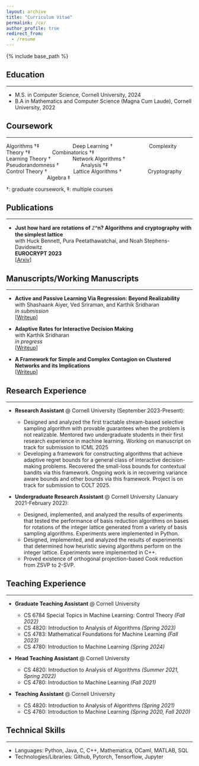 ```yaml
---
layout: archive
title: "Curriculum Vitae"
permalink: /cv/
author_profile: true
redirect_from:
  - /resume
---
```


{% include base_path %}

## Education
---
* M.S. in Computer Science, Cornell University, 2024
* B.A  in Mathematics and Computer Science (Magna Cum Laude), Cornell University, 2022

## Coursework
---

Algorithms †‡ &nbsp;&nbsp;&nbsp;&nbsp;&nbsp;&nbsp;&nbsp;&nbsp;&nbsp;&nbsp;&nbsp;&nbsp;&nbsp;&nbsp;&nbsp;&nbsp;&nbsp;&nbsp;&nbsp;&nbsp;&nbsp; Deep Learning † &nbsp;&nbsp;&nbsp;&nbsp;&nbsp;&nbsp;&nbsp;&nbsp;&nbsp;&nbsp;&nbsp;&nbsp;&nbsp;&nbsp;&nbsp;&nbsp;&nbsp;&nbsp;&nbsp;&nbsp;&nbsp;&nbsp;&nbsp; Complexity Theory †‡ &nbsp;&nbsp;&nbsp;&nbsp;&nbsp;&nbsp;&nbsp;&nbsp;&nbsp;&nbsp;&nbsp;&nbsp;&nbsp; Combinatorics †‡  
Learning Theory † &nbsp;&nbsp;&nbsp;&nbsp;&nbsp;&nbsp;&nbsp;&nbsp;&nbsp;&nbsp;&nbsp;&nbsp;&nbsp; Network Algorithms † &nbsp;&nbsp;&nbsp;&nbsp;&nbsp;&nbsp;&nbsp;&nbsp;&nbsp;&nbsp;&nbsp;&nbsp;&nbsp;&nbsp; Pseudorandomness † &nbsp;&nbsp;&nbsp;&nbsp;&nbsp;&nbsp;&nbsp;&nbsp;&nbsp;&nbsp;&nbsp;&nbsp;&nbsp; Analysis †‡  
Control Theory † &nbsp;&nbsp;&nbsp;&nbsp;&nbsp;&nbsp;&nbsp;&nbsp;&nbsp;&nbsp;&nbsp;&nbsp;&nbsp;&nbsp;&nbsp;&nbsp; Lattice Algorithms † &nbsp;&nbsp;&nbsp;&nbsp;&nbsp;&nbsp;&nbsp;&nbsp;&nbsp;&nbsp;&nbsp;&nbsp;&nbsp;&nbsp;&nbsp;&nbsp; Cryptography &nbsp;&nbsp;&nbsp;&nbsp;&nbsp;&nbsp;&nbsp;&nbsp;&nbsp;&nbsp;&nbsp;&nbsp;&nbsp;&nbsp;&nbsp;&nbsp;&nbsp;&nbsp;&nbsp;&nbsp;&nbsp;&nbsp;&nbsp;&nbsp;&nbsp;&nbsp;&nbsp; Algebra ‡ 

†: graduate coursework, ‡: multiple courses

## Publications
---
 * **Just how hard are rotations of ℤ^n? Algorithms and cryptography with the simplest lattice**\
   with Huck Bennett, Pura Peetathawatchai, and Noah Stephens-Davidowitz\
   **EUROCRYPT 2023**\
   [[Arxiv](https://eprint.iacr.org/2021/1548)]

## Manuscripts/Working Manuscripts
---
* **Active and Passive Learning Via Regression: Beyond Realizability**\
  with Shashaank Aiyer, Ved Sriraman, and Karthik Sridharan\
  *in submission*\
  [[Writeup](https://github.com/atulganju/Agnostic-Stream-Based-Selective-Sampling-via-Regression)]

* **Adaptive Rates for Interactive Decision Making**\
  with Karthik Sridharan\
  *in progress*\
  [[Writeup](https://github.com/atulganju/Adaptive-Rates-for-Interactive-Decision-Making/blob/main/Adaptive_Rates_for_Interactive_Decision_Making.pdf)]
  
* **A Framework for Simple and Complex Contagion on Clustered Networks and its Implications**\
  [[Writeup](https://github.com/atulganju/Complex-Contagion-In-Clique-Based-Networks/tree/main)]

## Research Experience
---
* **Research Assistant** @ Cornell University (September 2023-Present):
  * Designed and analyzed the first tractable stream-based selective sampling algorithm with provable guarantees when the problem is not realizable. Mentored two undergraduate students in their first research experience in machine learning. Working on manuscript on track for submission to ICML 2025
  * Developing a framework for constructing algorithms that achieve adaptive regret bounds for a general class of interactive decision-making problems. Recovered the small-loss bounds for contextual bandits via this framework. Ongoing work is in recovering variance aware bounds and other bounds via this framework. Project is on track for submission to COLT 2025.

* **Undergraduate Research Assistant** @ Cornell University (January 2021-February 2022):
  * Designed, implemented, and analyzed the results of experiments that tested the performance of basis reduction algorithms on bases for rotations of the integer lattice generated from a variety of basis sampling algorithms. Experiments were implemented in Python.
  * Designed, implemented, and analyzed the results of experiments that determined how heuristic sieving algorithms perform on the integer lattice. Experiments were implemented in C++.
  * Proved existence of orthogonal projection-based Cook reduction from ZSVP to 2-SVP.
  
## Teaching Experience
---
* **Graduate Teaching Assistant** @ Cornell University  
  * CS 6784 Special Topics in Machine Learning: Control Theory *(Fall 2022)*  
  * CS 4820: Introduction to Analysis of Algorithms *(Spring 2023)*
  * CS 4783: Mathematical Foundations for Machine Learning *(Fall 2023)*  
  * CS 4780: Introduction to Machine Learning *(Spring 2024)*

* **Head Teaching Assistant** @ Cornell University  
  * CS 4820: Introduction to Analysis of Algorithms *(Summer 2021, Spring 2022)*  
  * CS 4780: Introduction to Machine Learning *(Fall 2021)*  

* **Teaching Assistant** @ Cornell University  
  * CS 4820: Introduction to Analysis of Algorithms *(Spring 2021)*  
  * CS 4780: Introduction to Machine Learning *(Spring 2020, Fall 2020)*  

  
## Technical Skills
---
* Languages: Python, Java, C, C++, Mathematica, OCaml, MATLAB, SQL
* Technologies/Libraries: Github, Pytorch, Tensorflow, Jupyter

